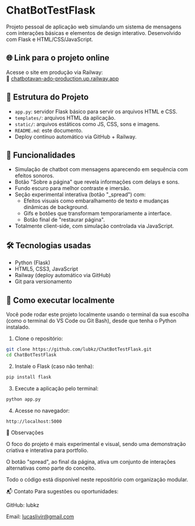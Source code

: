 # ChatBotTestFlask

Projeto pessoal de aplicação web simulando um sistema de mensagens com interações básicas e elementos de design interativo. Desenvolvido com Flask e HTML/CSS/JavaScript.

## 🌐 Link para o projeto online

Acesse o site em produção via Railway:  
🔗 [chatbotavan-ado-production.up.railway.app](https://chatbotavan-ado-production.up.railway.app)

## 📁 Estrutura do Projeto

- `app.py`: servidor Flask básico para servir os arquivos HTML e CSS.
- `templates/`: arquivos HTML da aplicação.
- `static/`: arquivos estáticos como JS, CSS, sons e imagens.
- `README.md`: este documento.
- Deploy contínuo automático via GitHub + Railway.

## 🧠 Funcionalidades

- Simulação de chatbot com mensagens aparecendo em sequência com efeitos sonoros.
- Botão "Sobre a página" que revela informações com delays e sons.
- Fundo escuro para melhor contraste e imersão.
- Seção experimental interativa (botão "_spread") com:
  - Efeitos visuais como embaralhamento de texto e mudanças dinâmicas de background.
  - Gifs e botões que transformam temporariamente a interface.
  - Botão final de "restaurar página".
- Totalmente client-side, com simulação controlada via JavaScript.

## 🛠️ Tecnologias usadas

- Python (Flask)
- HTML5, CSS3, JavaScript
- Railway (deploy automático via GitHub)
- Git para versionamento

## 🚀 Como executar localmente

Você pode rodar este projeto localmente usando o terminal da sua escolha (como o terminal do VS Code ou Git Bash), desde que tenha o Python instalado.

1. Clone o repositório:

```bash
git clone https://github.com/lubkz/ChatBotTestFlask.git
cd ChatBotTestFlask
```
2. Instale o Flask (caso não tenha):

```bash
pip install flask
```
3. Execute a aplicação pelo terminal:

```bash
python app.py
```
4. Acesse no navegador:

```bash
http://localhost:5000
```

👀 Observações

O foco do projeto é mais experimental e visual, sendo uma demonstração criativa e interativa para portfolio.

O botão "spread", ao final da página, ativa um conjunto de interações alternativas como parte do conceito.

Todo o código está disponível neste repositório com organização modular.

📬 Contato
Para sugestões ou oportunidades:

GitHub: lubkz

Email: lucaslivir@gmail.com
